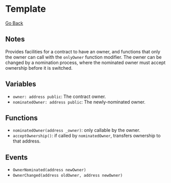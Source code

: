 # Template

[Go Back](../contracts.md)

## Notes

Provides facilities for a contract to have an owner, and functions that only the owner can call with the
`onlyOwner` function modifier.
The owner can be changed by a nomination process, where the nominated owner must accept ownership before
it is switched.

## Variables

* `owner: address public`: The contract owner.
* `nominatedOwner: address public`: The newly-nominated owner.

## Functions

* `nominatedOwner(address _owner)`: only callable by the owner.
* `acceptOwnership()`: if called by `nominatedOwner`, transfers ownership to that address.

## Events

* `OwnerNominated(address newOwner)`
* `OwnerChanged(address oldOwner, address newOwner)`
